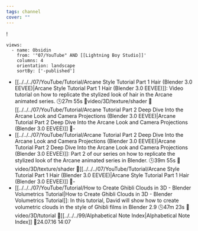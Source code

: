 ```yaml
---
tags: channel
cover: ""
---
```

!
```page-gallery
views:
  - name: Obsidin
    from: '"07/YouTube" AND [[Lightning Boy Studio]]'
    columns: 4
    orientation: landscape
    sortBy: ['-published']
```
- [[../../../07/YouTube/Tutorial/Arcane Style Tutorial Part 1 Hair (Blender 3.0  EEVEE)|Arcane Style Tutorial Part 1 Hair (Blender 3.0  EEVEE)]]:  Video tutorial on how to replicate the stylized look of hair in the Arcane animated series. 🕓27m 55s 📍video/3D/texture/shader 📝[[../../../07/YouTube/Tutorial/Arcane Tutorial Part 2  Deep Dive Into the Arcane Look and Camera Projections (Blender 3.0  EEVEE)|Arcane Tutorial Part 2  Deep Dive Into the Arcane Look and Camera Projections (Blender 3.0  EEVEE)]] 📌\-
- [[../../../07/YouTube/Tutorial/Arcane Tutorial Part 2  Deep Dive Into the Arcane Look and Camera Projections (Blender 3.0  EEVEE)|Arcane Tutorial Part 2  Deep Dive Into the Arcane Look and Camera Projections (Blender 3.0  EEVEE)]]:  Part 2 of our series on how to replicate the stylized look of the Arcane animated series in Blender. 🕓39m 55s 📍video/3D/texture/shader 📝[[../../../07/YouTube/Tutorial/Arcane Style Tutorial Part 1 Hair (Blender 3.0  EEVEE)|Arcane Style Tutorial Part 1 Hair (Blender 3.0  EEVEE)]] 📌\-
- [[../../../07/YouTube/Tutorial/How to Create Ghibli Clouds in 3D - Blender Volumetrics Tutorial|How to Create Ghibli Clouds in 3D - Blender Volumetrics Tutorial]]:  In this tutorial, David will show how to create volumetric clouds in the style of Ghibli films in Blender 2.9 🕓47m 23s 📍video/3D/tutorial 📝[[../../../99/Alphabetical Note Index|Alphabetical Note Index]] 📌24.07.16 14:07

